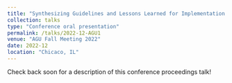 ```yaml
---
title: "Synthesizing Guidelines and Lessons Learned for Implementation of Riverine Nature-Based Solutions (NBS) near to Transportation Infrastructure"
collection: talks
type: "Conference oral presentation"
permalink: /talks/2022-12-AGU1
venue: "AGU Fall Meeting 2022"
date: 2022-12
location: "Chicaco, IL"
---
```


Check back soon for a description of this conference proceedings talk!
